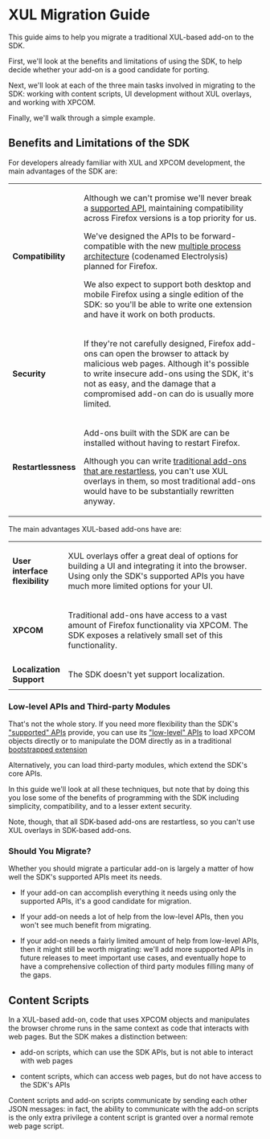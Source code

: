 
# XUL Migration Guide #

This guide aims to help you migrate a traditional XUL-based add-on
to the SDK.

First, we'll look at the benefits and limitations of
using the SDK, to help decide whether your add-on is a good candidate
for porting.

Next, we'll look at each of the three main tasks involved in migrating
to the SDK: working with content scripts, UI development without XUL overlays,
and working with XPCOM.

Finally, we'll walk through a simple example.

## Benefits and Limitations of the SDK ##

For developers already familiar with XUL and XPCOM development, the main
advantages of the SDK are:

<table>
<colgroup>
<col width="20%">
<col width="80%">
</colgroup>
<tr>
<td> <strong><a name="compatibility">Compatibility</a></strong></td>
<td><p>Although we can't promise we'll never break a <a href="packages/addon-kit/addon-kit.html">supported API</a>, maintaining compatibility across Firefox versions is a top priority for us.</p>
<p>We've designed the APIs to be forward-compatible with the new <a href="https://wiki.mozilla.org/Electrolysis/Firefox">multiple process architecture</a> (codenamed Electrolysis) planned for Firefox.</p>
<p>We also expect to support both desktop and mobile Firefox using a single edition of the SDK: so you'll be able to write one extension and have it work on both products.</p></td>
</tr>

<tr>
<td> <strong><a name="security">Security</a></strong></td>
<td><p>If they're not carefully designed, Firefox add-ons can open the browser to attack by malicious web pages. Although it's possible to write insecure add-ons using the SDK, it's not as easy, and the damage that a compromised add-on can do is usually more limited.</p></td>
</tr>

<tr>
<td> <strong><a name="restartlessness">Restartlessness</a></strong></td>
<td><p>Add-ons built with the SDK are can be installed without having to restart Firefox.</p>
<p>Although you can write <a href="https://developer.mozilla.org/en/Extensions/Bootstrapped_extensions">traditional add-ons that are restartless</a>, you can't use XUL overlays in them, so most traditional add-ons would have to be substantially rewritten anyway.</p></td>
</tr>

</table>

The main advantages XUL-based add-ons have are:

<table>
<colgroup>
<col width="20%">
<col width="80%">
</colgroup>
<tr>
<td><strong><a name="ui_flexibility">User interface flexibility</a></strong></td>
<td><p>XUL overlays offer a great deal of options for building a UI and
integrating it into the browser. Using only the SDK's supported APIs you have
much more limited options for your UI.</p></td>
</tr>

<tr>
<td><strong><a name="xpcom_access">XPCOM</a></strong></td>
<td><p>Traditional add-ons have access to a vast amount of Firefox
functionality via XPCOM. The SDK exposes a relatively small set of this
functionality.</p></td>
</tr>

<tr>
<td><strong><a name="localization">Localization Support</a></strong></td>
<td><p>The SDK doesn't yet support localization.</p></td>
</tr>

</table>

### Low-level APIs and Third-party Modules ###

That's not the whole story. If you need more flexibility than the SDK's
["supported" APIs](packages/addon-kit/addon-kit.html) provide, you can
use its ["low-level" APIs](packages/api-utils/api-utils.html) to load
XPCOM objects directly or to manipulate the DOM directly as in a
traditional
<a href="https://developer.mozilla.org/en/Extensions/Bootstrapped_extensions">bootstrapped extension</a>

Alternatively, you can load third-party modules, which extend the SDK's
core APIs.

In this guide we'll look at all these techniques, but note that by
doing this you lose some of the benefits of programming with the SDK
including simplicity, compatibility, and to a lesser extent security.

Note, though, that all SDK-based add-ons are restartless, so you can't
use XUL overlays in SDK-based add-ons.

### Should You Migrate? ###

Whether you should migrate a particular add-on is largely a matter of
how well the SDK's supported APIs meet its needs.

* If your add-on can accomplish everything it needs using only the
supported APIs, it's a good candidate for migration.

* If your add-on needs a lot of help from the low-level APIs, then you
won't see much benefit from migrating.

* If your add-on needs a fairly limited amount of help from low-level
APIs, then it might still be worth migrating: we'll add more supported
APIs in future releases to meet important use cases, and eventually hope
to have a comprehensive collection of third party modules filling many of
the gaps.

## Content Scripts ###

In a XUL-based add-on, code that uses XPCOM objects and manipulates the
browser chrome runs in the same context as code that interacts with web
pages. But the SDK makes a distinction between:

* add-on scripts, which can use the SDK APIs, but is not able to interact with 
web pages

* content scripts, which can access web pages, but do not have access to the
SDK's APIs

Content scripts and add-on scripts communicate by sending each other JSON
messages: in fact, the ability to communicate with the add-on scripts is the
only extra privilege a content script is granted over a normal remote web
page script.

